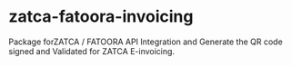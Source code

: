 # zatca-fatoora-invoicing
Package forZATCA / FATOORA API Integration and Generate the QR code signed and Validated for ZATCA E-invoicing.

